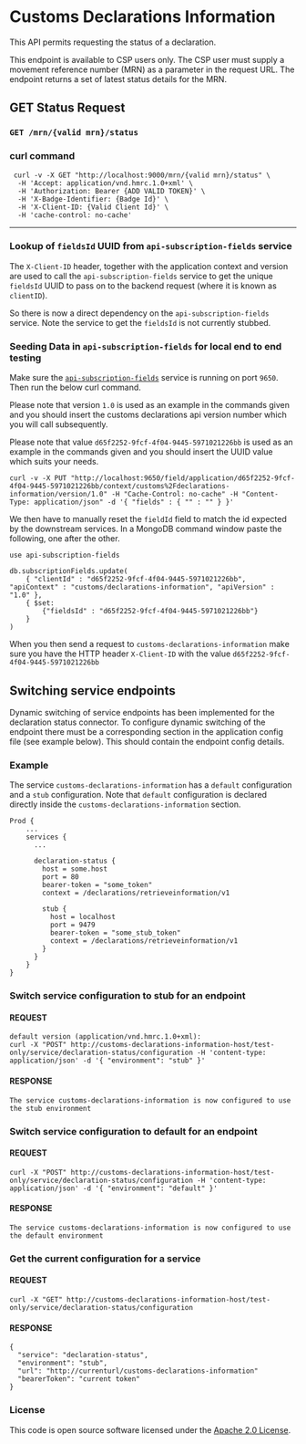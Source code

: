 
# Customs Declarations Information

This API permits requesting the status of a declaration.

This endpoint is available to CSP users only. The CSP user must supply a movement reference number (MRN) as a parameter in the request URL. The endpoint returns a set of latest status details for the MRN.


## GET Status Request 
 ### `GET /mrn/{valid mrn}/status`

 ### curl command
 ```
  curl -v -X GET "http://localhost:9000/mrn/{valid mrn}/status" \
   -H 'Accept: application/vnd.hmrc.1.0+xml' \
   -H 'Authorization: Bearer {ADD VALID TOKEN}' \
   -H 'X-Badge-Identifier: {Badge Id}' \
   -H 'X-Client-ID: {Valid Client Id}' \
   -H 'cache-control: no-cache' 
 
 ```
---


### Lookup of `fieldsId` UUID from `api-subscription-fields` service

The `X-Client-ID` header, together with the application context and version are used
 to call the `api-subscription-fields` service to get the unique `fieldsId` UUID to pass on to the backend request (where it is known as `clientID`).

So there is now a direct dependency on the `api-subscription-fields` service. Note the service to get the `fieldsId` is not currently stubbed. 

### Seeding Data in `api-subscription-fields` for local end to end testing

Make sure the [`api-subscription-fields`](https://github.com/hmrc/api-subscription-fields) service is running on port `9650`. Then run the below curl command.

Please note that version `1.0` is used as an example in the commands given and you should insert the customs declarations api version number which you will call subsequently.

Please note that value `d65f2252-9fcf-4f04-9445-5971021226bb` is used as an example in the commands given and you should insert the UUID value which suits your needs.

    curl -v -X PUT "http://localhost:9650/field/application/d65f2252-9fcf-4f04-9445-5971021226bb/context/customs%2Fdeclarations-information/version/1.0" -H "Cache-Control: no-cache" -H "Content-Type: application/json" -d '{ "fields" : { "" : "" } }'

We then have to manually reset the `fieldId` field to match the id expected by the downstream services. In a MongoDB command
window paste the following, one after the other.

    use api-subscription-fields

    db.subscriptionFields.update(
        { "clientId" : "d65f2252-9fcf-4f04-9445-5971021226bb", "apiContext" : "customs/declarations-information", "apiVersion" : "1.0" },
        { $set:
            {"fieldsId" : "d65f2252-9fcf-4f04-9445-5971021226bb"}
        }
    )
    
When you then send a request to `customs-declarations-information` make sure you have the HTTP header `X-Client-ID` with the value `d65f2252-9fcf-4f04-9445-5971021226bb`


## Switching service endpoints

Dynamic switching of service endpoints has been implemented for the declaration status connector. To configure dynamic
switching of the endpoint there must be a corresponding section in the application config file
(see example below). This should contain the endpoint config details.


### Example
The service `customs-declarations-information` has a `default` configuration and a `stub` configuration. Note
that `default` configuration is declared directly inside the `customs-declarations-information` section.

    Prod {
        ...
        services {
          ...

          declaration-status {
            host = some.host
            port = 80
            bearer-token = "some_token"
            context = /declarations/retrieveinformation/v1

            stub {
              host = localhost
              port = 9479
              bearer-token = "some_stub_token"
              context = /declarations/retrieveinformation/v1
            }
          }
        }
    }
    
### Switch service configuration to stub for an endpoint

#### REQUEST
    default version (application/vnd.hmrc.1.0+xml):
    curl -X "POST" http://customs-declarations-information-host/test-only/service/declaration-status/configuration -H 'content-type: application/json' -d '{ "environment": "stub" }'
    
#### RESPONSE

    The service customs-declarations-information is now configured to use the stub environment

### Switch service configuration to default for an endpoint

#### REQUEST

    curl -X "POST" http://customs-declarations-information-host/test-only/service/declaration-status/configuration -H 'content-type: application/json' -d '{ "environment": "default" }'

#### RESPONSE


    The service customs-declarations-information is now configured to use the default environment

### Get the current configuration for a service

#### REQUEST

    curl -X "GET" http://customs-declarations-information-host/test-only/service/declaration-status/configuration

#### RESPONSE

    {
      "service": "declaration-status",
      "environment": "stub",
      "url": "http://currenturl/customs-declarations-information"
      "bearerToken": "current token"
    }



### License

This code is open source software licensed under the [Apache 2.0 License]("http://www.apache.org/licenses/LICENSE-2.0.html").
